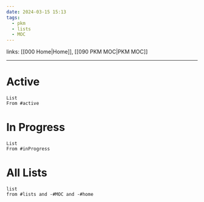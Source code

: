 ```yaml
---
date: 2024-03-15 15:13
tags:
  - pkm
  - lists
  - MOC
---
```

links: [[000 Home|Home]], [[090 PKM MOC|PKM MOC]]

---

# Active
```dataview
List
From #active 
```
# In Progress
```dataview
List
From #inProgress 
```
# All Lists
```dataview
list
from #lists and -#MOC and -#home
```
